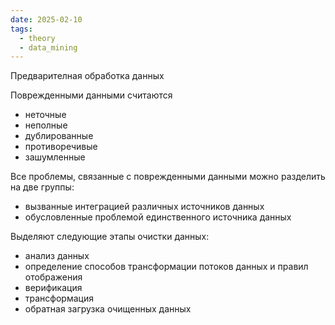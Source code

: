 ```yaml
---
date: 2025-02-10
tags:
  - theory
  - data_mining
---
```

Предварителная обработка данных

Поврежденными данными считаются
- неточные
- неполные
- дублированные
- противоречивые
- зашумленные

Все проблемы, связанные с поврежденными данными можно разделить на две группы:
- вызванные интеграцией различных источников данных
- обусловленные проблемой единственного источника данных

Выделяют следующие этапы очистки данных:
- анализ данных
- определение способов трансформации потоков данных и правил отображения
- верификация
- трансформация
- обратная загрузка очищенных данных